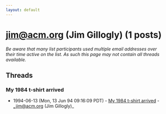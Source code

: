 ```yaml
---
layout: default
---
```


# jim@acm.org (Jim Gillogly) (1 posts)

_Be aware that many list participants used multiple email addresses over their time active on the list. As such this page may not contain all threads available._

## Threads

### My 1984 t-shirt arrived
+ 1994-06-13 (Mon, 13 Jun 94 09:16:09 PDT) - [My 1984 t-shirt arrived](/archive/1994/06/f39fef1d6d9731cfa5476ede8de58691579f8053d807876210480c94befda897) - _jim@acm.org (Jim Gillogly)_

